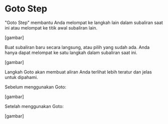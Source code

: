 # Goto Step

"Goto Step" membantu Anda melompat ke langkah lain dalam subaliran saat ini atau melompat ke titik awal subaliran lain.

[gambar]

Buat subaliran baru secara langsung, atau pilih yang sudah ada. Anda hanya dapat melompat ke satu langkah dalam subaliran saat ini.

[gambar]

Langkah Goto akan membuat aliran Anda terlihat lebih teratur dan jelas untuk dipahami.

Sebelum menggunakan Goto:

[gambar]

Setelah menggunakan Goto:

[gambar]



